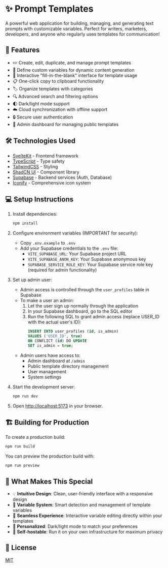 # ✨ Prompt Templates

A powerful web application for building, managing, and generating text prompts with customizable variables. Perfect for writers, marketers, developers, and anyone who regularly uses templates for communication!

## 🚀 Features

- ✏️ Create, edit, duplicate, and manage prompt templates
- 🔄 Define custom variables for dynamic content generation
- 🎯 Interactive "fill-in-the-blank" interface for template usage
- 📋 One-click copy to clipboard functionality
- 🏷️ Organize templates with categories
- 🔍 Advanced search and filtering options
- 🌓 Dark/light mode support
- ☁️ Cloud synchronization with offline support
- 🔒 Secure user authentication
- 👑 Admin dashboard for managing public templates

## 🛠️ Technologies Used

- [SvelteKit](https://kit.svelte.dev/) - Frontend framework
- [TypeScript](https://www.typescriptlang.org/) - Type safety
- [TailwindCSS](https://tailwindcss.com/) - Styling
- [ShadCN UI](https://shadcn-svelte.com/) - Component library
- [Supabase](https://supabase.com/) - Backend services (Auth, Database)
- [Iconify](https://iconify.design/) - Comprehensive icon system

## 💻 Setup Instructions

1. Install dependencies:
   ```bash
   npm install
   ```

2. Configure environment variables (IMPORTANT for security):
   - Copy `.env.example` to `.env`
   - Add your Supabase credentials to the `.env` file:
     - `VITE_SUPABASE_URL`: Your Supabase project URL
     - `VITE_SUPABASE_ANON_KEY`: Your Supabase anonymous key
     - `SUPABASE_SERVICE_ROLE_KEY`: Your Supabase service role key (required for admin functionality)

3. Set up admin user:
   - Admin access is controlled through the `user_profiles` table in Supabase
   - To make a user an admin:
     1. Let the user sign up normally through the application
     2. In your Supabase dashboard, go to the SQL editor
     3. Run the following SQL to grant admin access (replace USER_ID with the actual user's ID):
        ```sql
        INSERT INTO user_profiles (id, is_admin)
        VALUES ('USER_ID', true)
        ON CONFLICT (id) DO UPDATE
        SET is_admin = true;
        ```
   - Admin users have access to:
     - Admin dashboard at `/admin`
     - Public template directory management
     - User management
     - System settings

4. Start the development server:
   ```bash
   npm run dev
   ```

5. Open [http://localhost:5173](http://localhost:5173) in your browser.

## 🏗️ Building for Production

To create a production build:

```bash
npm run build
```

You can preview the production build with:

```bash
npm run preview
```

## 🌟 What Makes This Special

- 💡 **Intuitive Design**: Clean, user-friendly interface with a responsive design
- 🧩 **Variable System**: Smart detection and management of template variables
- 🔄 **Seamless Experience**: Interactive variable editing directly within your templates
- 🎨 **Personalized**: Dark/light mode to match your preferences
- 🔐 **Self-hostable**: Run it on your own infrastructure for maximum privacy

## 📝 License

[MIT](LICENSE)

